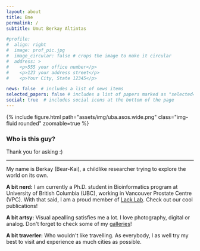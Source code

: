 ```yaml
---
layout: about
title: Bne
permalink: /
subtitle: Umut Berkay Altintas

#profile:
#  align: right
#  image: prof_pic.jpg
#  image_circular: false # crops the image to make it circular
#  address: >
#    <p>555 your office number</p>
#    <p>123 your address street</p>
#    <p>Your City, State 12345</p>

news: false  # includes a list of news items
selected_papers: false # includes a list of papers marked as "selected={true}"
social: true  # includes social icons at the bottom of the page
---
```



{% include figure.html path="assets/img/uba.asos.wide.png" class="img-fluid rounded" zoomable=true %}

<h3>Who is this guy?</h3>
Thank you for asking :) 

---

My name is Berkay (Bear-Kai), a childlike researcher trying to explore the world on its own. 

**A bit nerd:** I am currently a Ph.D. student in Bioinformatics program at University of British Columbia (UBC), working in Vancouver Prostate Centre (VPC). With that said, I am a proud member of [Lack Lab](https://lacklab.ku.edu.tr/). Check out our cool publications!

**A bit artsy:** Visual apealling satisfies me a lot. I love photography, digital or analog. Don't forget to check some of my [galleries](/al-folio/gallery/)!

**A bit traverler:** Who wouldn't like travelling. As everybody, I as well try my best to visit and experience as much cities as possible. 

